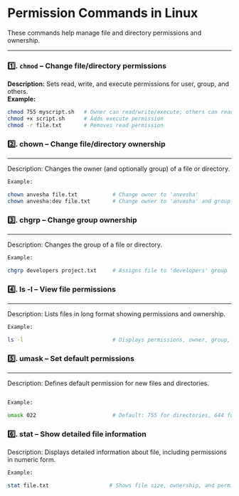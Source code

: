 # Permission Commands in Linux

These commands help manage file and directory permissions and ownership.

---

### 1️⃣. `chmod` – Change file/directory permissions
**Description:** Sets read, write, and execute permissions for user, group, and others.  
**Example:**  
```bash
chmod 755 myscript.sh   # Owner can read/write/execute; others can read/execute
chmod +x script.sh      # Adds execute permission
chmod -r file.txt       # Removes read permission
 ```



### 2️⃣. chown – Change file/directory ownership
___
Description: Changes the owner (and optionally group) of a file or directory.

```bash
Example:

chown anvesha file.txt           # Change owner to 'anvesha'
chown anvesha:dev file.txt       # Change owner to 'anvesha' and group to 'dev'


```

### 3️⃣. chgrp – Change group ownership

___
Description: Changes the group of a file or directory.

  ```bash
Example:

chgrp developers project.txt     # Assigns file to 'developers' group


```

### 4️⃣. ls -l – View file permissions
___
Description: Lists files in long format showing permissions and ownership.

```bash
Example:

ls -l                            # Displays permissions, owner, group, size, and date


```

### 5️⃣. umask – Set default permissions
___
Description: Defines default permission for new files and directories.

```bash

Example:

umask 022                        # Default: 755 for directories, 644 for files


```

### 6️⃣. stat – Show detailed file information

Description: Displays detailed information about file, including permissions in numeric form.

 ```bash
Example:

stat file.txt                   # Shows file size, ownership, and permission in detail

```
